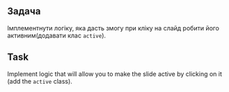 ## Задача

Імплементнути логіку, яка дасть змогу при кліку на слайд робити його активним(додавати клас ```active```).

## Task

Implement logic that will allow you to make the slide active by clicking on it (add the ```active``` class).